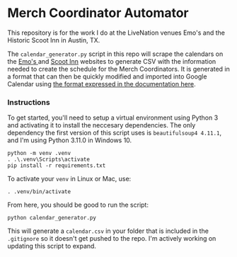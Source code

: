 # Merch Coordinator Automator

This repository is for the work I do at the LiveNation venues Emo's and the Historic Scoot Inn in Austin, TX.

The `calendar_generator.py` script in this repo will scrape the calendars on the [Emo's ](https://www.emosaustin.com/events-calendar) and [Scoot Inn](https://scootinnaustin.com/calendar) websites to generate CSV with the information needed to create the schedule for the Merch Coordinators. It is generated in a format that can then be quickly modified and imported into Google Calendar using [the format expressed in the documentation here](https://support.google.com/calendar/answer/37118?hl=en&co=GENIE.Platform%3DDesktop#zippy=%2Ccreate-or-edit-a-csv-file).

### Instructions

To get started, you'll need to setup a virtual environment using Python 3 and activating it to install the neccesary dependencies. The only dependency the first version of this script uses is `beautifulsoup4 4.11.1`, and I'm using Python 3.11.0 in Windows 10.

```
python -m venv .venv
. .\.venv\Scripts\activate
pip install -r requirements.txt
```

To activate your `venv` in Linux or Mac, use:

```
. .venv/bin/activate
```

From here, you should be good to run the script:

```
python calendar_generator.py
```

This will generate a `calendar.csv` in your folder that is included in the `.gitignore` so it doesn't get pushed to the repo. I'm actively working on updating this script to expand.